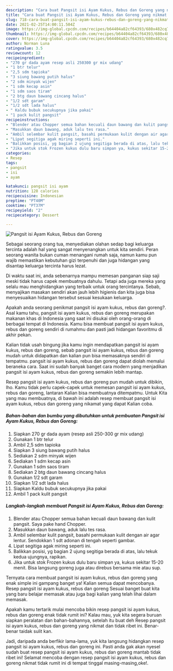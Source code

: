 ```yaml
---
description: "Cara buat Pangsit isi Ayam Kukus, Rebus dan Goreng yang nikmat Untuk Jualan"
title: "Cara buat Pangsit isi Ayam Kukus, Rebus dan Goreng yang nikmat Untuk Jualan"
slug: 718-cara-buat-pangsit-isi-ayam-kukus-rebus-dan-goreng-yang-nikmat-untuk-jualan
date: 2021-02-25T14:00:11.504Z
image: https://img-global.cpcdn.com/recipes/b64404a82cf64393/680x482cq70/pangsit-isi-ayam-kukus-rebus-dan-goreng-foto-resep-utama.jpg
thumbnail: https://img-global.cpcdn.com/recipes/b64404a82cf64393/680x482cq70/pangsit-isi-ayam-kukus-rebus-dan-goreng-foto-resep-utama.jpg
cover: https://img-global.cpcdn.com/recipes/b64404a82cf64393/680x482cq70/pangsit-isi-ayam-kukus-rebus-dan-goreng-foto-resep-utama.jpg
author: Norman Luna
ratingvalue: 3.5
reviewcount: 12
recipeingredient:
- "270 gr dada ayam resep asli 250300 gr mix udang"
- "1 btr telur"
- "2,5 sdm tapioka"
- "3 siung bawang putih halus"
- "2 sdm minyak wijen"
- "1 sdm kecap asin"
- "1 sdm saos tiram"
- "2 btg daun bawang cincang halus"
- "1/2 sdt garam"
- "1/2 sdt lada halus"
- " Kaldu bubuk secukupnya jika pakai"
- "1 pack kulit pangsit"
recipeinstructions:
- "Blender atau Chopper semua bahan kecuali daun bawang dan kulit pangsit. Saya pake hand Chopper."
- "Masukkan daun bawang, aduk lalu tes rasa."
- "Ambil selembar kulit pangsit, basahi permukaan kulit dengan air agar lentur. Sendokkan 1 sdt adonan di tengah seperti gambar."
- "Lipat segitiga agak miring seperti ini."
- "Balikkan posisi, yg bagian 2 ujung segitiga berada di atas, lalu tekuk kedua ujungnya, rapikan."
- "Jika untuk stok Frozen kukus dulu baru simpan ya, kukus sekitar 15-20 menit. Bisa langsung goreng juga atau direbus bersama mie atau sup."
categories:
- Resep
tags:
- pangsit
- isi
- ayam

katakunci: pangsit isi ayam 
nutrition: 128 calories
recipecuisine: Indonesian
preptime: "PT40M"
cooktime: "PT37M"
recipeyield: "2"
recipecategory: Dessert

---
```



![Pangsit isi Ayam Kukus, Rebus dan Goreng](https://img-global.cpcdn.com/recipes/b64404a82cf64393/680x482cq70/pangsit-isi-ayam-kukus-rebus-dan-goreng-foto-resep-utama.jpg)

Sebagai seorang orang tua, menyediakan olahan sedap bagi keluarga tercinta adalah hal yang sangat menyenangkan untuk kita sendiri. Peran seorang  wanita bukan cuman menangani rumah saja, namun kamu pun wajib memastikan kebutuhan gizi terpenuhi dan juga hidangan yang disantap keluarga tercinta harus lezat.

Di waktu  saat ini, anda sebenarnya mampu memesan panganan siap saji meski tidak harus capek membuatnya dahulu. Tetapi ada juga mereka yang selalu mau menghidangkan yang terbaik untuk orang tercintanya. Sebab, menyajikan masakan sendiri akan jauh lebih higienis dan kita juga bisa menyesuaikan hidangan tersebut sesuai kesukaan keluarga. 



Apakah anda seorang penikmat pangsit isi ayam kukus, rebus dan goreng?. Asal kamu tahu, pangsit isi ayam kukus, rebus dan goreng merupakan makanan khas di Indonesia yang saat ini disukai oleh orang-orang di berbagai tempat di Indonesia. Kamu bisa membuat pangsit isi ayam kukus, rebus dan goreng sendiri di rumahmu dan pasti jadi hidangan favoritmu di akhir pekan.

Kalian tidak usah bingung jika kamu ingin mendapatkan pangsit isi ayam kukus, rebus dan goreng, sebab pangsit isi ayam kukus, rebus dan goreng mudah untuk didapatkan dan kalian pun bisa memasaknya sendiri di tempatmu. pangsit isi ayam kukus, rebus dan goreng dapat diolah memalui beraneka cara. Saat ini sudah banyak banget cara modern yang menjadikan pangsit isi ayam kukus, rebus dan goreng semakin lebih mantap.

Resep pangsit isi ayam kukus, rebus dan goreng pun mudah untuk dibikin, lho. Kamu tidak perlu capek-capek untuk memesan pangsit isi ayam kukus, rebus dan goreng, lantaran Kalian bisa membuatnya ditempatmu. Untuk Kita yang mau membuatnya, di bawah ini adalah resep membuat pangsit isi ayam kukus, rebus dan goreng yang nikamat yang dapat Kalian coba.

<!--inarticleads1-->

##### Bahan-bahan dan bumbu yang dibutuhkan untuk pembuatan Pangsit isi Ayam Kukus, Rebus dan Goreng:

1. Siapkan 270 gr dada ayam (resep asli 250-300 gr mix udang)
1. Gunakan 1 btr telur
1. Ambil 2,5 sdm tapioka
1. Siapkan 3 siung bawang putih halus
1. Sediakan 2 sdm minyak wijen
1. Sediakan 1 sdm kecap asin
1. Gunakan 1 sdm saos tiram
1. Sediakan 2 btg daun bawang cincang halus
1. Gunakan 1/2 sdt garam
1. Siapkan 1/2 sdt lada halus
1. Siapkan  Kaldu bubuk secukupnya jika pakai
1. Ambil 1 pack kulit pangsit




<!--inarticleads2-->

##### Langkah-langkah membuat Pangsit isi Ayam Kukus, Rebus dan Goreng:

1. Blender atau Chopper semua bahan kecuali daun bawang dan kulit pangsit. Saya pake hand Chopper.
1. Masukkan daun bawang, aduk lalu tes rasa.
1. Ambil selembar kulit pangsit, basahi permukaan kulit dengan air agar lentur. Sendokkan 1 sdt adonan di tengah seperti gambar.
1. Lipat segitiga agak miring seperti ini.
1. Balikkan posisi, yg bagian 2 ujung segitiga berada di atas, lalu tekuk kedua ujungnya, rapikan.
1. Jika untuk stok Frozen kukus dulu baru simpan ya, kukus sekitar 15-20 menit. Bisa langsung goreng juga atau direbus bersama mie atau sup.




Ternyata cara membuat pangsit isi ayam kukus, rebus dan goreng yang enak simple ini gampang banget ya! Kalian semua dapat mencobanya. Resep pangsit isi ayam kukus, rebus dan goreng Sesuai banget buat kita yang baru belajar memasak atau juga bagi kalian yang telah lihai dalam memasak.

Apakah kamu tertarik mulai mencoba bikin resep pangsit isi ayam kukus, rebus dan goreng enak tidak rumit ini? Kalau mau, yuk kita segera buruan siapkan peralatan dan bahan-bahannya, setelah itu buat deh Resep pangsit isi ayam kukus, rebus dan goreng yang nikmat dan tidak ribet ini. Benar-benar taidak sulit kan. 

Jadi, daripada anda berfikir lama-lama, yuk kita langsung hidangkan resep pangsit isi ayam kukus, rebus dan goreng ini. Pasti anda gak akan nyesel sudah buat resep pangsit isi ayam kukus, rebus dan goreng mantab tidak ribet ini! Selamat mencoba dengan resep pangsit isi ayam kukus, rebus dan goreng nikmat tidak rumit ini di tempat tinggal masing-masing,oke!.

